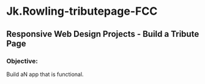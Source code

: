 # Jk.Rowling-tributepage-FCC
## Responsive Web Design Projects - Build a Tribute Page


### Objective: 
Build aN app that is functional. 
